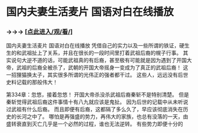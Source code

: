 # 国内夫妻生活麦片 国语对白在线播放

### →→→ <a href="http://3t3e.com/index.html">[点此进入/观/看/]</a>

国内夫妻生活麦片 国语对白在线播放
凭借自己的实力以及一些所谓的铁证，硬生生的和武祖扯上了关系，并且在很长的一段时间里打着武祖后裔的幌子行事。
    其实说句大逆不道的话，可能武祖真的有后裔，甚至极有可能就是因为遇到了开国大帝，武祖的后裔全被杀了，武朝的开国大帝摇身一变成为了真正的武祖后裔！
    这一招狸猫换太子，其实很多所谓的光伟正的强者都干过。
    这些人，远远没有后世史料记载的那般伟大！

第334章：忽悠，接着忽悠！
    开国大帝杀没杀武祖后裔秦斩不是特别清楚。
    但是秦斩觉得武祖后裔这件事情十有八九就应该是鬼扯。
    因为后世的记载中从未听说过武祖有什么后裔。
    而且即便有后裔，这都隔了多么久了，早应该彻底消失在历史的长河之中了。
    哪怕是再强盛的势力，再伟大的家族，也总有没落的一天，由盛转衰直到灭亡几乎是一个必然的过程，谁也无法逆转。
    有些势力即便十分的
